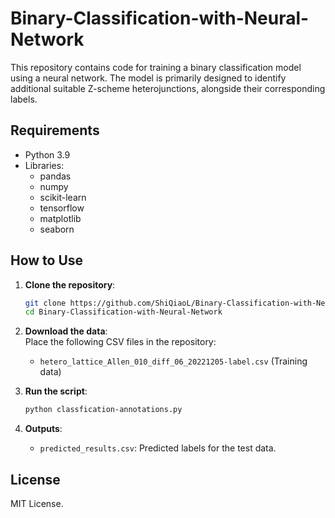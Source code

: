 # Binary-Classification-with-Neural-Network
This repository contains code for training a binary classification model using a neural network. The model is primarily designed to identify additional suitable Z-scheme heterojunctions, alongside their corresponding labels.

## Requirements

- Python 3.9
- Libraries:
  - pandas
  - numpy
  - scikit-learn
  - tensorflow
  - matplotlib
  - seaborn

## How to Use

1. **Clone the repository**:

   ```bash
   git clone https://github.com/ShiQiaoL/Binary-Classification-with-Neural-Network.git
   cd Binary-Classification-with-Neural-Network
   ```

2. **Download the data**:  
   Place the following CSV files in the repository:
   - `hetero_lattice_Allen_010_diff_06_20221205-label.csv` (Training data)

3. **Run the script**:

   ```bash
   python classfication-annotations.py
   ```

4. **Outputs**:
   - `predicted_results.csv`: Predicted labels for the test data.
## License

MIT License.

